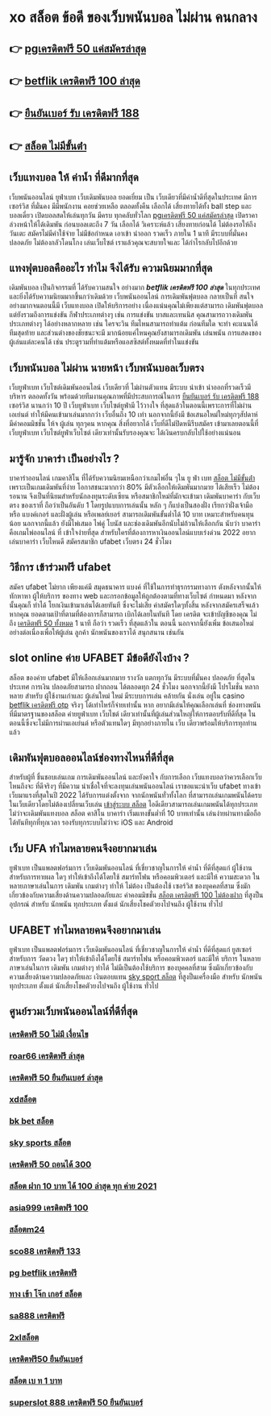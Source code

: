 # xo สล็อต  ข้อดี ของเว็บพนันบอล ไม่ผ่าน คนกลาง 

## 👉 [pgเครดิตฟรี 50 แค่สมัครล่าสุด](https://mabet.net/20-free-100/)
## 👉 [betflik เครดิตฟรี 100 ล่าสุด](https://mabet.net/credit-free-50/)
## 👉 [ยืนยันเบอร์ รับ เครดิตฟรี 188](https://member.mabet.net/?action=login)
## 👉 [สล็อต ไม่มีขั้นต่ํา](https://mabet.net/register/)

## เว็บแทงบอล  ให้ ค่าน้ำ  ที่ดีมากที่สุด  

 เว็บพนันออนไลน์  ยูฟ่าเบท   เว็บเดิมพันบอล ยอดเยี่ยม  เป็น เว็บเดียวที่มีค่าน้ำดีที่สุดในประเทศ มีการ เซอร์วิส ที่มั่นคง มีมีพนักงาน คอยช่วยเหลือ ตลอดทั้งคืน   เลือกได้  เสี่ยงทายได้ทั้ง ball step และ บอลเดี่ยว เปิดบอลสดให้เล่นทุกวัน มีครบ ทุกคลับทั่วโลก [pgเครดิตฟรี 50 แค่สมัครล่าสุด](https://mabet.net/credit-free-50/) เปิดราคาล่วงหน้าให้ได้เดิมพัน ก่อนบอลเตะถึง 7 วัน   เลือกได้ วิเคราะห์แล้ว เสี่ยงทายก่อนได้ ไม่ต้องรอให้ถึงวันเตะ  สมัครไม่มีค่าใช้จ่าย ไม่มีข้อกำหนด    เอาเข้า  นำออก รวดเร็ว ภายใน 1 นาที มีระบบที่มั่นคง ปลอดภัย ไม่ต้องกลัวโดนโกง เล่นเว็บไซต์ เราแล้วคุณจะสบายใจและ ได้กำไรกลับไปอีกด้วย

##  แทงฟุตบอลคืออะไร ทำไม จึงได้รับ ความนิยมมากที่สุด

 เดิมพันบอล  เป็นกิจกรรมที่ ได้รับความสนใจ อย่างมาก ***betflik เครดิตฟรี 100 ล่าสุด*** ในทุกประเทศ และยิ่งได้รับความนิยมมากขึ้นกว่าเดิมด้วย  เว็บพนันออนไลน์  การเดิมพันฟุตบอล กลายเป็นที่ สนใจ อย่างมากจนตอนนี้มี  เว็บแทงบอล เปิดให้บริการอย่าง เนื่องแน่นคุณไม่เพียงแต่สามารถ เดิมพันฟุตบอล แต่ยังรวมถึงการแข่งขัน กีฬาประเภทต่างๆ เช่น การแข่งขัน บาสและเทนนิส คุณสามารถวางเดิมพัน ประเภทต่างๆ ได้อย่างหลากหลาย  เช่น ใครจะวิน  ทีมไหนสามารถทำแต้ม ก่อนทีมใด จะทำ คะแนนได้ ทีมสุดท้าย และส่วนต่างของชัยชนะจะมี มากน้อยแค่ไหนคุณยังสามารถเดิมพัน เล่นพนัน การแสดงของผู้เล่นแต่ละคนได้ เช่น ประตูรวมที่ทำแต้มหรือแอสซิสต์ทั้งหมดที่ทำในแข่งขัน

## เว็บพนันบอล  ไม่ผ่าน นายหน้า  เว็บพนันบอลเว็บตรง 

 เว็บยูฟ่าเบท  เว็บไซต์เดิมพันออนไลน์  เว็บเดียวที่ ไม่ผ่านตัวแทน มีระบบ  นำเข้า   นำออกที่รวดเร็วมี บริหาร ตลอดทั้งวัน พร้อมด้วยทีมงานคุณภาพที่มีประสบการณ์ในการ [ยืนยันเบอร์ รับ เครดิตฟรี 188](https://mabet.net/register/) เซอร์วิส นานกว่า  10 ปี  เว็บยูฟ่าเบท เว็บไซต์ยูฟ่ามี ไว้วางใจ  ที่สุดแล้วในตอนนี้เพราะการที่ไม่ผ่านเอเย่นต์ ทำให้มีคนเข้ามาเล่นมากกว่า เว็บอื่นถึง 10 เท่า นอกจากนี้ยังมี ข้อเสนอใหม่ใหม่ทุกๆสัปดาห์ มีค่าคอมมิชชั่น ให้จ ผู้เล่น ทุกๆคน หากคุณ สิ่งที่อยากได้ เว็บที่ดีไม่ปิดหนีรีบสมัคร เข้ามาเลยตอนนี้ที่ เว็บยูฟ่าเบท เว็บไซต์ยูฟ่าเว็บไซต์ เดียวเท่านั้นรับรองคุณจะ ได้เงินครบกลับไปใช้อย่างแน่นอน 

## มารู้จัก  บาคาร่า เป็นอย่างไร ? 

บาคาร่าออนไลน์  เกมคาสิโน  ที่ได้รับความนิยมเหนือกว่าเกมไพ่อื่น ๆใน  ยู ฟ่า เบท [สล็อต ไม่มีขั้นต่ํา](https://bio.link/tisawago)  เพราะเป็นเกมเดิมพันที่ง่าย  โอกาสชนะมากกว่า 80% มีตัวเลือกให้เดิมพันมากมาย ได้เสียเร็ว ไม่ต้องรอนาน จึงเป็นที่นิยมสำหรับนักลงทุนระดับเซียน หรือสมาชิกใหม่ที่มักจะเข้ามา  เดิมพันบาคาร่า  กับเว็บตรง ของเราที่  ถือว่าเป็นอันดับ 1 โดยรูปแบบการเล่นนั้น หลัก ๆ ก็แบ่งเป็นสองฝั่ง เรียกว่าฝั่งเจ้ามือ หรือ แบงค์เกอร์ และฝั่งผู้เล่น หรือเพลย์เยอร์ สามารถเดิมพันขั้นต่ำได้ 10 บาท เหมาะสำหรับคนทุนน้อย นอกจากนี้แล้ว ยังมีไพ่เสมอ ไพ่คู่ โบนัส และช่องเดิมพันอีกนับไม่ถ้วนให้เลือกกัน นับว่า บาคาร่า คือเกมไพ่ออนไลน์ ที่  เข้าใจง่ายที่สุด สำหรับใครที่ต้องการหาเงินออนไลน์แบบเร่งด่วน 2022 อยากเล่นบาคาร่า เว็บไหนดี สมัครสมาชิก ufabet เว็บตรง  24 ชั่วโมง


## วิธีการ เข้าร่วมฟรี   ufabet 

สมัคร ufabet   ไม่ยาก  เพียงแค่มี  สมุดธนาคาร  แบงค์ ที่ใช้ในการทำธุรกรรมทางการ ตังหลังจากนั้นให้ ทักหาหา ผู้ให้บริการ ของทาง  web  และกรอกข้อมูลให้ถูกต้องตามที่ทางเว็บไซต์ กำหนดมา หลังจากนั้นคุณก็ ทำได้  โยกเงินเข้ามาเล่นได้เลยทันที ซึ่งจะไม่เสีย ค่าสมัครใดๆทั้งสิ้น หลังจากสมัครเสร็จแล้วหากคุณ ยอดตามเป้าที่ตามที่ต้องการก็สามารถ  เบิกได้เลยในทันที โดย เครดิต จะเข้าบัญชีของคุณ  ไม่ถึง [เครดิตฟรี 50 ทั้งหมด](https://mabet.net/register/)  1 นาที ถือว่า รวดเร็ว ที่สุดแล้วใน ตอนนี้  นอกจากนี้ยังเพิ่ม ข้อเสนอใหม่ อย่างต่อเนื่องเพื่อให้ผู้เล่น ลูกค้า นักพนันของเราได้ สนุกสนาน เช่นกัน

##  slot online ค่าย UFABET มีข้อดียังไงบ้าง ?

สล็อต ของค่าย ufabet มีให้เลือกเล่นมากมาย  รางวัล  แตกทุกวัน มีระบบที่มั่นคง ปลอดภัย  ที่สุดในประเทศ การเงิน  ปลอดภัยสามารถ ฝากถอน ได้ตลอดทุก 24 ชั่วโมง นอกจากนี้ยังมี โปรโมชั่น หลากหลาย สำหรับ ผู้ใช้งานเก่าและ ผู้เล่นใหม่ ใหม่ มีระบบการเล่น  คล้ายกัน นั่งเล่น อยู่ใน casino  [betflik เครดิตฟรี otp](https://member.mabet.net/?action=login) จริงๆ ได้เท่าไหร่ก็จ่ายเท่านั้น หาก อยากมีเล่นให้คุณเลือกเล่นที่ ช่องทางพนันที่มีมาตรฐานของสล็อต ค่ายยูฟ่าเบท เว็บไชต์ เดียวเท่านั้นที่ผู้เล่นส่วนใหญ่ให้การตอบรับที่ดีที่สุด ในตอนนี้ซึ่งจะไม่มีการผ่านเอเย่นต์ หรือตัวแทนใดๆ มีทุกอย่างภายใน เว็บ เดียวพร้อมให้บริการทุกท่านแล้ว


##  เดิมพันฟุตบอลออนไลน์ช่องทางไหนที่ดีที่สุด 

สำหรับผู้ที่ ชื่นชอบเล่นเกม การเดิมพันออนไลน์ และยังคาใจ กับการเลือก เว็บแทงบอลว่าควรเลือกเว็บไหนถึงจะ ที่ดีจริงๆ ที่มีความ น่าเชื่อใจที่จะลงทุนเล่นพนันออนไลน์ เราขอแนะนำเว็บ ufabet ทางเข้า  เว็บมาแรงที่สุดในปี 2022 ได้รับการแต่งตั้งจาก จากนักพนันทั่วทั้งโลก ที่สามารถเล่นเกมพนันได้ครบในเว็บเดียวโดยไม่ต้องเปลี่ยนเว็บเล่น [เข้าสู่ระบบ สล็อต](https://mabet.net/credit-free-50/) ไอดีเดียวสามารถเล่นเกมพนันได้ทุกประเภท ไม่ว่าจะเดิมพันแทงบอล สล็อต คาสิโน บาคาร่า เริ่มแทงขั้นต่ำที่ 10 บาทเท่านั้น เล่นง่ายผ่านทางมือถือได้ทันทีทุกที่ทุกเวลา รองรับทุกระบบไม่ว่าจะ  iOS และ Android 


## เว็บ UFA ทำไมหลายคนจึงอยากมาเล่น

 ยูฟ่าเบท  เป็นแพลตฟอร์มการ เว็บเดิมพันออนไลน์ ที่เชี่ยวชาญในการให้ ค่าน้ำ ที่ดีที่สุดแก่ ผู้ใช้งานสำหรับการทายผล ใดๆ   ทำให้เข้าถึงได้โดยใช้  สมาร์ทโฟน หรือคอมพิวเตอร์ และมีให้  ความสะดวก ในหลายภาษาเล่นในการ เดิมพัน เกมต่างๆ ทำให้  ไม่ต้อง เป็นต้องใช้ เซอร์วิส ของบุคคลที่สาม ซึ่งมักเกี่ยวข้องกับความเสี่ยงด้านความปลอดภัยและ ค่าคอมมิชชั่น [สล็อต เครดิตฟรี 100 ไม่ต้องฝาก](https://mabet.net/) ที่สูงป็น อุปกรณ์ สำหรับ นักพนัน ทุกประเภท ตั้งแต่ นักเสี่ยงโชคตัวยงไปจนถึง ผู้ใช้งาน ทั่วไป


## UFABET ทำไมหลายคนจึงอยากมาเล่น
 ยูฟ่าเบท  เป็นแพลตฟอร์มการ เว็บเดิมพันออนไลน์ ที่เชี่ยวชาญในการให้ ค่าน้ำ ที่ดีที่สุดแก่ ยูสเซอร์ สำหรับการ วัดดวง ใดๆ   ทำให้เข้าถึงได้โดยใช้  สมาร์ทโฟน หรือคอมพิวเตอร์ และมีให้ บริการ ในหลายภาษาเล่นในการ เดิมพัน เกมต่างๆ  ทำได้  ไม่มีเป็นต้องใช้บริการ ของบุคคลที่สาม ซึ่งมักเกี่ยวข้องกับความเสี่ยงด้านความปลอดภัยและ  เงินตอบแทน [sky sport สล็อต](https://mabet.net/) ที่สูงป็นเครื่องมือ สำหรับ นักพนัน ทุกประเภท ตั้งแต่ นักเสี่ยงโชคตัวยงไปจนถึง ผู้ใช้งาน ทั่วไป


## ศูนย์รวมเว็บพนันออนไลน์ที่ดีที่สุด

### [เครดิตฟรี 50 ไม่มี เงื่อนไข](https://atom.io/themes/สมัครฟรีเครดิต%20เครดิตฟรี%20100%20ทำ%20เทิ%20ร์%20น%20300%20008%20สล็อต%20PG%2020รับ100%20เว็บตรง100%)
### [roar66 เครดิตฟรี ล่าสุด](https://atom.io/themes/สมัครฟรีเครดิต%20สล็อต%20เครดิตฟรี%2068%20บาท%20008%20สล็อต%20PG%2020รับ100%20เว็บตรง100%)
### [เครดิตฟรี 50 ยืนยันเบอร์ ล่าสุด](https://atom.io/themes/สมัครฟรีเครดิต%20เครดิตฟรี%20ไม่ต้องฝาก%20ไม่ต้องแชร์%20แค่%20โหลด%20แอ%20พ%20008%20สล็อต%20PG%2020รับ100%20เว็บตรง100%)
### [xdสล็อต](https://atom.io/themes/สมัครฟรีเครดิต%20สล็อต%20pg%20เกมส์ไหนดี%20008%20สล็อต%20PG%2020รับ100%20เว็บตรง100%)
### [bk bet สล็อต](https://atom.io/themes/สมัครฟรีเครดิต%20เครดิตฟรี%2030%20บาท%20ไม่ต้องแชร์%20008%20สล็อต%20PG%2020รับ100%20เว็บตรง100%)
### [sky sports สล็อต](https://atom.io/themes/สมัครฟรีเครดิต%20สล็อตhilorich%20008%20สล็อต%20PG%2020รับ100%20เว็บตรง100%)
### [เครดิตฟรี 50 ถอนได้ 300](https://atom.io/themes/สมัครฟรีเครดิต%20918kiss%20เครดิตฟรี%2050%20ล่าสุด%20008%20สล็อต%20PG%2020รับ100%20เว็บตรง100%)
### [สล็อต ฝาก 10 บาท ได้ 100 ล่าสุด ทุก ค่าย 2021](https://atom.io/themes/สมัครฟรีเครดิต%20superslot%20101%20เครดิตฟรี%2050%20008%20สล็อต%20PG%2020รับ100%20เว็บตรง100%)
### [asia999 เครดิตฟรี 100](https://atom.io/themes/สมัครฟรีเครดิต%20เว็บ%20สล็อต%20ใหญ่%20ที่สุด%20008%20สล็อต%20PG%2020รับ100%20เว็บตรง100%)
### [สล็อตm24](https://atom.io/themes/สมัครฟรีเครดิต%20superslot%20เครดิตฟรี%202021%20008%20สล็อต%20PG%2020รับ100%20เว็บตรง100%)
### [sco88 เครดิตฟรี 133](https://atom.io/themes/สมัครฟรีเครดิต%20joker%20เครดิตฟรี%2050%20008%20สล็อต%20PG%2020รับ100%20เว็บตรง100%)
### [pg betflik เครดิตฟรี](https://atom.io/themes/สมัครฟรีเครดิต%20สล็อตออนไลน์%20สมาชิกใหม่%20รับ%20เครดิตฟรี%2050%20008%20สล็อต%20PG%2020รับ100%20เว็บตรง100%)
### [ทาง เข้า โจ๊ก เกอร์ สล็อต](https://atom.io/themes/สมัครฟรีเครดิต%20เว็บสล็อต%20เปิดใหม่%20เครดิตฟรี%20008%20สล็อต%20PG%2020รับ100%20เว็บตรง100%)
### [sa888 เครดิตฟรี](https://atom.io/themes/สมัครฟรีเครดิต%20winner99%20เครดิตฟรี%20008%20สล็อต%20PG%2020รับ100%20เว็บตรง100%)
### [2xlสล็อต](https://atom.io/themes/สมัครฟรีเครดิต%20wowslot%20เครดิตฟรี%20100%20008%20สล็อต%20PG%2020รับ100%20เว็บตรง100%)
### [เครดิตฟรี50 ยืนยันเบอร์](https://atom.io/themes/สมัครฟรีเครดิต%20สล็อต%20ฝากขั้นต่ำ%201%20บาท%20008%20สล็อต%20PG%2020รับ100%20เว็บตรง100%)
### [สล็อต เบ ท 1 บาท](https://atom.io/themes/สมัครฟรีเครดิต%20pxสล็อต%20008%20สล็อต%20PG%2020รับ100%20เว็บตรง100%)
### [superslot 888 เครดิตฟรี 50 ยืนยันเบอร์](https://atom.io/themes/สมัครฟรีเครดิต%20pg888thเครดิตฟรี30%20008%20สล็อต%20PG%2020รับ100%20เว็บตรง100%)